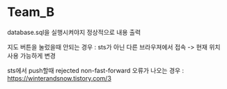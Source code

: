 # Team_B

database.sql을 실행시켜야지 정상적으로 내용 출력

지도 버튼을 눌렀을때 안되는 경우 : sts가 아닌 다른 브라우져에서 접속 -> 현재 위치 사용 가능하게 변경

sts에서 push할때 rejected non-fast-forward 오류가 나오는 경우 : https://winterandsnow.tistory.com/3
